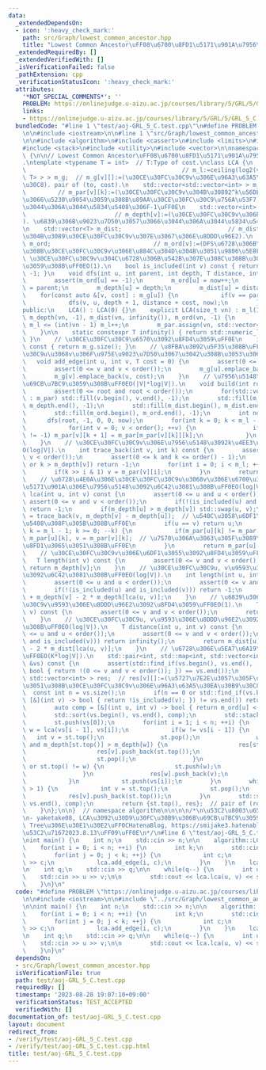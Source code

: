 ```yaml
---
data:
  _extendedDependsOn:
  - icon: ':heavy_check_mark:'
    path: src/Graph/lowest_common_ancestor.hpp
    title: "Lowest Common Ancestor\uFF08\u6700\u8FD1\u5171\u901A\u7956\u5148\uFF09"
  _extendedRequiredBy: []
  _extendedVerifiedWith: []
  _isVerificationFailed: false
  _pathExtension: cpp
  _verificationStatusIcon: ':heavy_check_mark:'
  attributes:
    '*NOT_SPECIAL_COMMENTS*': ''
    PROBLEM: https://onlinejudge.u-aizu.ac.jp/courses/library/5/GRL/5/GRL_5_C
    links:
    - https://onlinejudge.u-aizu.ac.jp/courses/library/5/GRL/5/GRL_5_C
  bundledCode: "#line 1 \"test/aoj-GRL_5_C.test.cpp\"\n#define PROBLEM \"https://onlinejudge.u-aizu.ac.jp/courses/library/5/GRL/5/GRL_5_C\"\
    \n\n#include <iostream>\n\n#line 1 \"src/Graph/lowest_common_ancestor.hpp\"\n\n\
    \n\n#include <algorithm>\n#include <cassert>\n#include <limits>\n#include <map>\n\
    #include <stack>\n#include <utility>\n#include <vector>\n\nnamespace algorithm\
    \ {\n\n// Lowest Common Ancestor\uFF08\u6700\u8FD1\u5171\u901A\u7956\u5148\uFF09\
    .\ntemplate <typename T = int>  // T:Type of cost.\nclass LCA {\n    int m_l;\
    \                                            // m_l:=ceiling(log2(vn)).\n    std::vector<std::vector<std::pair<int,\
    \ T> > > m_g;  // m_g[v][]:=(\u30CE\u30FC\u30C9v\u306E\u96A3\u63A5\u30EA\u30B9\
    \u30C8). pair of (to, cost).\n    std::vector<std::vector<int> > m_par;      \
    \         // m_par[v][k]:=(\u30CE\u30FC\u30C9v\u304B\u30892^k\u56DE\u8FBF\u3063\
    \u3066\u5230\u9054\u3059\u308B\u89AA\u30CE\u30FC\u30C9\u756A\u53F7). \u89AA\u304C\
    \u3044\u306A\u3044\u5834\u5408\u306F-1\uFF0E\n    std::vector<int> m_depth;  \
    \                         // m_depth[v]:=(\u30CE\u30FC\u30C9v\u306E\u6DF1\u3055\
    ). \u6839\u306B\u9023\u7D50\u3057\u3066\u3044\u306A\u3044\u5834\u5408\u306F-1\uFF0E\
    \n    std::vector<T> m_dist;                              // m_dist[v]:=(\u6839\
    \u304B\u3089\u30CE\u30FC\u30C9v\u307E\u3067\u306E\u8DDD\u96E2).\n    std::vector<int>\
    \ m_ord;                             // m_ord[v]:=(DFS\u6728\u306B\u304A\u3051\
    \u308B\u30CE\u30FC\u30C9v\u306E\u884C\u304D\u304B\u3051\u9806\u5E8F).\n\n    //\
    \ \u30CE\u30FC\u30C9v\u304C\u6728\u306B\u542B\u307E\u308C\u308B\u304B\u5224\u5B9A\
    \u3059\u308B\uFF0EO(1).\n    bool is_included(int v) const { return m_ord[v] !=\
    \ -1; }\n    void dfs(int u, int parent, int depth, T distance, int &now) {\n\
    \        assert(m_ord[u] == -1);\n        m_ord[u] = now++;\n        m_par[u][0]\
    \ = parent;\n        m_depth[u] = depth;\n        m_dist[u] = distance;\n    \
    \    for(const auto &[v, cost] : m_g[u]) {\n            if(v == parent) continue;\n\
    \            dfs(v, u, depth + 1, distance + cost, now);\n        }\n    }\n\n\
    public:\n    LCA() : LCA(0) {}\n    explicit LCA(size_t vn) : m_l(1), m_g(vn),\
    \ m_depth(vn, -1), m_dist(vn, infinity()), m_ord(vn, -1) {\n        while(1 <<\
    \ m_l <= (int)vn - 1) m_l++;\n        m_par.assign(vn, std::vector<int>(m_l, -1));\n\
    \    }\n\n    static constexpr T infinity() { return std::numeric_limits<T>::max();\
    \ }\n    // \u30CE\u30FC\u30C9\u6570\u3092\u8FD4\u3059\uFF0E\n    int order()\
    \ const { return m_g.size(); }\n    // \u8FBA\u3092\u5F35\u308B\uFF0E\u30CE\u30FC\
    \u30C9u\u3068v\u306F\u975E\u9023\u7D50\u3067\u3042\u308B\u3053\u3068\uFF0E\n \
    \   void add_edge(int u, int v, T cost = 0) {\n        assert(0 <= u and u < order());\n\
    \        assert(0 <= v and v < order());\n        m_g[u].emplace_back(v, cost);\n\
    \        m_g[v].emplace_back(u, cost);\n    }\n    // \u7956\u5148\u6728\u3092\
    \u69CB\u7BC9\u3059\u308B\uFF0EO(|V|*log|V|).\n    void build(int root = 0) {\n\
    \        assert(0 <= root and root < order());\n        for(std::vector<int> &v\
    \ : m_par) std::fill(v.begin(), v.end(), -1);\n        std::fill(m_depth.begin(),\
    \ m_depth.end(), -1);\n        std::fill(m_dist.begin(), m_dist.end(), infinity());\n\
    \        std::fill(m_ord.begin(), m_ord.end(), -1);\n        int now = 0;\n  \
    \      dfs(root, -1, 0, 0, now);\n        for(int k = 0; k < m_l - 1; ++k) {\n\
    \            for(int v = 0; v < order(); ++v) {\n                if(m_par[v][k]\
    \ != -1) m_par[v][k + 1] = m_par[m_par[v][k]][k];\n            }\n        }\n\
    \    }\n    // \u30CE\u30FC\u30C9v\u306E\u7956\u5148\u3092k\u4EE3\u9061\u308B\uFF0E\
    O(log|V|).\n    int trace_back(int v, int k) const {\n        assert(0 <= v and\
    \ v < order());\n        assert(0 <= k and k <= order() - 1);\n        if(!is_included(v)\
    \ or k > m_depth[v]) return -1;\n        for(int i = 0; i < m_l; ++i) {\n    \
    \        if(k >> i & 1) v = m_par[v][i];\n        }\n        return v;\n    }\n\
    \    // \u6728\u4E0A\u306E\u30CE\u30FC\u30C9u\u3068v\u306E\u6700\u3082\u8FD1\u3044\
    \u5171\u901A\u306E\u7956\u5148\u3092\u6C42\u3081\u308B\uFF0EO(log|V|).\n    int\
    \ lca(int u, int v) const {\n        assert(0 <= u and u < order());\n       \
    \ assert(0 <= v and v < order());\n        if(!(is_included(u) and is_included(v)))\
    \ return -1;\n        if(m_depth[u] > m_depth[v]) std::swap(u, v);\n        v\
    \ = trace_back(v, m_depth[v] - m_depth[u]);  // \u540C\u3058\u6DF1\u3055\u306B\
    \u5408\u308F\u305B\u308B\uFF0E\n        if(u == v) return u;\n        for(int\
    \ k = m_l - 1; k >= 0; --k) {\n            if(m_par[u][k] != m_par[v][k]) u =\
    \ m_par[u][k], v = m_par[v][k];  // \u7570\u306A\u3063\u305F\u3089\u6839\u306B\
    \u8FD1\u3065\u3051\u308B\uFF0E\n        }\n        return m_par[u][0];\n    }\n\
    \    // \u30CE\u30FC\u30C9v\u306E\u6DF1\u3055\u3092\u8FD4\u3059\uFF0EO(1).\n \
    \   T length(int v) const {\n        assert(0 <= v and v < order());\n       \
    \ return m_depth[v];\n    }\n    // \u30CE\u30FC\u30C9u, v\u9593\u306E\u9577\u3055\
    \u3092\u6C42\u3081\u308B\uFF0EO(log|V|).\n    int length(int u, int v) const {\n\
    \        assert(0 <= u and u < order());\n        assert(0 <= v and v < order());\n\
    \        if(!(is_included(u) and is_included(v))) return -1;\n        return m_depth[u]\
    \ + m_depth[v] - 2 * m_depth[lca(u, v)];\n    }\n    // \u6839\u3068\u30CE\u30FC\
    \u30C9v\u9593\u306E\u8DDD\u96E2\u3092\u8FD4\u3059\uFF0EO(1).\n    T distance(int\
    \ v) const {\n        assert(0 <= v and v < order());\n        return m_dist[v];\n\
    \    }\n    // \u30CE\u30FC\u30C9u, v\u9593\u306E\u8DDD\u96E2\u3092\u6C42\u3081\
    \u308B\uFF0EO(log|V|).\n    T distance(int u, int v) const {\n        assert(0\
    \ <= u and u < order());\n        assert(0 <= v and v < order());\n        if(!(is_included(u)\
    \ and is_included(v))) return infinity();\n        return m_dist[u] + m_dist[v]\
    \ - 2 * m_dist[lca(u, v)];\n    }\n    // \u6728\u306E\u5EA7\u6A19\u5727\u7E2E\
    \uFF0EO(K*log|V|).\n    std::pair<int, std::map<int, std::vector<int> > > auxiliary_tree(std::vector<int>\
    \ &vs) const {\n        assert(std::find_if(vs.begin(), vs.end(), [&](int v) ->\
    \ bool { return !(0 <= v and v < order()); }) == vs.end());\n        std::map<int,\
    \ std::vector<int> > res;  // res[v][]:=(\u5727\u7E2E\u3057\u305F\u6728\u306B\u304A\
    \u3051\u308B\u30CE\u30FC\u30C9v\u306E\u96A3\u63A5\u30EA\u30B9\u30C8).\n      \
    \  const int n = vs.size();\n        if(n == 0 or std::find_if(vs.begin(), vs.end(),\
    \ [&](int v) -> bool { return !is_included(v); }) != vs.end()) return {-1, res};\n\
    \        auto comp = [&](int u, int v) -> bool { return m_ord[u] < m_ord[v]; };\n\
    \        std::sort(vs.begin(), vs.end(), comp);\n        std::stack<int> st;\n\
    \        st.push(vs[0]);\n        for(int i = 1; i < n; ++i) {\n            int\
    \ w = lca(vs[i - 1], vs[i]);\n            if(w != vs[i - 1]) {\n             \
    \   int v = st.top();\n                st.pop();\n                while(!st.empty()\
    \ and m_depth[st.top()] > m_depth[w]) {\n                    res[st.top()].push_back(v);\n\
    \                    res[v].push_back(st.top());\n                    v = st.top();\n\
    \                    st.pop();\n                }\n                if(st.empty()\
    \ or st.top() != w) {\n                    st.push(w);\n                    vs.push_back(w);\n\
    \                }\n                res[w].push_back(v);\n                res[v].push_back(w);\n\
    \            }\n            st.push(vs[i]);\n        }\n        while(st.size()\
    \ > 1) {\n            int v = st.top();\n            st.pop();\n            res[st.top()].push_back(v);\n\
    \            res[v].push_back(st.top());\n        }\n        std::sort(vs.begin(),\
    \ vs.end(), comp);\n        return {st.top(), res};  // pair of (root, tree).\n\
    \    }\n};\n\n}  // namespace algorithm\n\n\n\n/*\n\u53C2\u8003\u6587\u732E\uFF1A\
    \n- yaketake08, LCA\u3092\u30D9\u30FC\u30B9\u306B\u69CB\u7BC9\u3059\u308BAuxiliary\
    \ Tree\u306E\u30E1\u30E2\uFF0CHatenaBlog, https://smijake3.hatenablog.com/entry/2019/09/15/200200\uFF08\
    \u53C2\u71672023.8.13\uFF09\uFF0E\n*/\n#line 6 \"test/aoj-GRL_5_C.test.cpp\"\n\
    \nint main() {\n    int n;\n    std::cin >> n;\n\n    algorithm::LCA lca(n);\n\
    \    for(int i = 0; i < n; ++i) {\n        int k;\n        std::cin >> k;\n\n\
    \        for(int j = 0; j < k; ++j) {\n            int c;\n            std::cin\
    \ >> c;\n            lca.add_edge(i, c);\n        }\n    }\n    lca.build();\n\
    \n    int q;\n    std::cin >> q;\n\n    while(q--) {\n        int u, v;\n    \
    \    std::cin >> u >> v;\n\n        std::cout << lca.lca(u, v) << std::endl;\n\
    \    }\n}\n"
  code: "#define PROBLEM \"https://onlinejudge.u-aizu.ac.jp/courses/library/5/GRL/5/GRL_5_C\"\
    \n\n#include <iostream>\n\n#include \"../src/Graph/lowest_common_ancestor.hpp\"\
    \n\nint main() {\n    int n;\n    std::cin >> n;\n\n    algorithm::LCA lca(n);\n\
    \    for(int i = 0; i < n; ++i) {\n        int k;\n        std::cin >> k;\n\n\
    \        for(int j = 0; j < k; ++j) {\n            int c;\n            std::cin\
    \ >> c;\n            lca.add_edge(i, c);\n        }\n    }\n    lca.build();\n\
    \n    int q;\n    std::cin >> q;\n\n    while(q--) {\n        int u, v;\n    \
    \    std::cin >> u >> v;\n\n        std::cout << lca.lca(u, v) << std::endl;\n\
    \    }\n}\n"
  dependsOn:
  - src/Graph/lowest_common_ancestor.hpp
  isVerificationFile: true
  path: test/aoj-GRL_5_C.test.cpp
  requiredBy: []
  timestamp: '2023-08-28 19:07:10+09:00'
  verificationStatus: TEST_ACCEPTED
  verifiedWith: []
documentation_of: test/aoj-GRL_5_C.test.cpp
layout: document
redirect_from:
- /verify/test/aoj-GRL_5_C.test.cpp
- /verify/test/aoj-GRL_5_C.test.cpp.html
title: test/aoj-GRL_5_C.test.cpp
---
```

